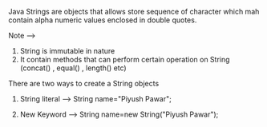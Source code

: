 Java Strings are objects that allows store sequence of character which mah contain alpha numeric values enclosed in double quotes.

Note -->
1. String is immutable in nature
2. It contain methods that can perform certain operation on String (concat() , equal() , length() etc)

There are two ways to create a String objects 
1) String literal 
--> String name="Piyush Pawar";

2) New Keyword 
--> String name=new String("Piyush Pawar");
